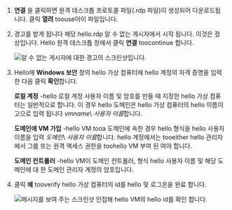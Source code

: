 1. **연결** 을 클릭하면 원격 데스크톱 프로토콜 파일(.rdp 파일)이 생성되어 다운로드됩니다. 클릭 **열려** toouse이이 파일입니다.
2. 경고를 받게 됩니다 해당 hello.rdp 알 수 없는 게시자에서 시작 됩니다. 이것은 정상입니다. Hello 원격 데스크톱 창에서 클릭 **연결** toocontinue 합니다.
   
    ![알 수 없는 게시자에 대한 경고의 스크린샷입니다.](./media/virtual-machines-log-on-win-server/rdp-warn.png)
3. Hello에 **Windows 보안** 창의 hello 가상 컴퓨터에 hello 계정의 자격 증명을 입력 한 다음 클릭 **확인**합니다.
   
     **로컬 계정** -hello 로컬 계정 사용자 이름 및 암호를 만들 때 지정한 hello 가상 컴퓨터는 일반적으로 합니다. 이 경우 hello 도메인은 hello 가상 컴퓨터의 hello 이름이 고으로 입력 됩니다 *vmname*&#92; *사용자 이름*합니다.  
   
    **도메인에 VM 가입** -hello VM tooa 도메인에 속한 경우 hello 형식을 hello 사용자 이름을 입력 *도메인*&#92; *사용자 이름*합니다. hello 계정에서는 tooeither hello 관리자에서 그룹 또는 원격 액세스 권한을 toohello VM 부여 된 여야 합니다.
   
    **도메인 컨트롤러** -hello VM이 도메인 컨트롤러, 형식 hello 사용자 이름 및 해당 도메인에 대 한 도메인 관리자 계정의 암호입니다.
4. 클릭 **예** tooverify hello 가상 컴퓨터의 id를 hello 및 로그온을 완료 합니다.
   
   ![메시지를 보여 주는 스크린샷 인접해 hello VM의 hello id를 확인 합니다.](./media/virtual-machines-log-on-win-server/cert-warning.png)

